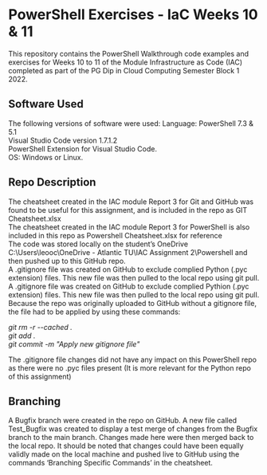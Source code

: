 # PowerShell Exercises - IaC Weeks 10 & 11 #

This repository contains the PowerShell Walkthrough code examples and exercises for Weeks 10 to 11 of the Module Infrastructure as Code (IAC) completed as part of the PG Dip in Cloud Computing Semester Block 1 2022.

## Software Used

The following versions of software were used:
Language: PowerShell 7.3 & 5.1   
Visual Studio Code version 1.7.1.2   
PowerShell Extension for Visual Studio Code.   
OS: Windows or Linux.   

## Repo Description

The cheatsheet created in the IAC module Report 3 for Git and GitHub was found to be useful for this assignment, and is included in the repo as GIT Cheatsheet.xlsx   
The cheatsheet created in the IAC module Report 3 for PowerShell is also included in this repo as Powershell Cheatsheet.xlsx for reference   
The code was stored locally on the student’s OneDrive C:\Users\leooc\OneDrive - Atlantic TU\IAC Assignment 2\Powershell and then pushed up to this GitHub repo.   
A .gitignore file was created on GitHub to exclude complied Python (.pyc extension) files. This new file was then pulled to the local repo using git pull. A .gitignore file was created on GitHub to exclude complied Pythion (.pyc extension) files. This new file was then pulled to the local repo using git pull. Because the repo was originally uploaded to GitHub without a gitignore file, the file had to be applied by using these commands:

*git rm -r --cached .   
git add .   
git commit -m "Apply new gitignore file"*       

The .gitignore file changes did not have any impact on this PowerShell repo as there were no .pyc files present (It is more relevant for the Python repo of this assignment)

## Branching

A Bugfix branch were created in the repo on GitHub. A new file called Test_Bugfix was created to display a test merge of changes from the Bugfix branch to the main branch. Changes made here were then merged back to the local repo. It should be noted that changes could have been equally validly made on the local machine and pushed live to GitHub using the commands ‘Branching Specific Commands’ in the cheatsheet.
